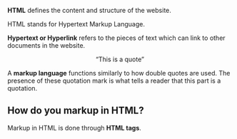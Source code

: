 **HTML** defines the content and structure of the website.

HTML stands for Hypertext Markup Language.

**Hypertext or Hyperlink** refers to the pieces of text which can link to other documents in the website.

<center>“This is a quote”</center>

A **markup language** functions similarly to how double quotes are used. The presence of these quotation mark is what tells a reader that this part is a quotation.

## How do you markup in HTML?

Markup in HTML is done through **HTML tags**.
